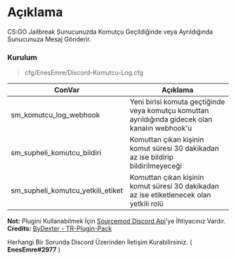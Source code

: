 # Açıklama
CS:GO Jailbreak Sunucunuzda Komutçu Geçildiğinde veya Ayrıldığında Sunucunuza Mesaj Gönderir.

### Kurulum
> cfg/EnesEmre/Discord-Komutcu-Log.cfg

| ConVar | Açıklama |
| ----------- | ----------- |
| sm_komutcu_log_webhook | Yeni birisi komuta geçtiğinde veya komutçu komuttan ayrıldığında gidecek olan kanalın webhook'u |
| sm_supheli_komutcu_bildiri | Komuttan çıkan kişinin komut süresi 30 dakikadan az ise bildirip bildirilmeyeceği |
| sm_supheli_komutcu_yetkili_etiket | Komuttan çıkan kişinin komut süresi 30 dakikadan az ise etiketlenecek olan yetkili rolü |

**Not:** Plugini Kullanabilmek İçin [Sourcemod Discord Api](https://github.com/Deathknife/sourcemod-discord)'ye İhtiyacınız Vardır.<br>
**Credits:** [ByDexter - TR-Plugin-Pack](https://github.com/ByDexterTR/TR-Plugin-Pack)

Herhangi Bir Sorunda Discord Üzerinden İletişim Kurabilirsiniz. ( **EnesEmre#2977** )
